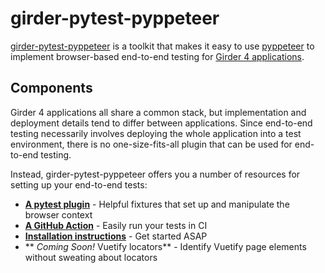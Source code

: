 # girder-pytest-pyppeteer

[girder-pytest-pyppeteer](https://github.com/girder/girder-pytest-pyppeteer) is a toolkit that makes it easy to use [pyppeteer](https://github.com/pyppeteer/pyppeteer) to implement browser-based end-to-end testing for [Girder 4 applications](https://github.com/girder/cookiecutter-girder-4).

## Components
Girder 4 applications all share a common stack, but implementation and deployment details tend to differ between applications. Since end-to-end testing necessarily involves deploying the whole application into a test environment, there is no one-size-fits-all plugin that can be used for end-to-end testing.

Instead, girder-pytest-pyppeteer offers you a number of resources for setting up your end-to-end tests:

* [**A pytest plugin**](pytest_plugin.md) - Helpful fixtures that set up and manipulate the browser context
* [**A GitHub Action**](github_action.md) - Easily run your tests in CI
* [**Installation instructions**](setup.md) - Get started ASAP
* ** *Coming Soon!* Vuetify locators** - Identify Vuetify page elements without sweating about locators

